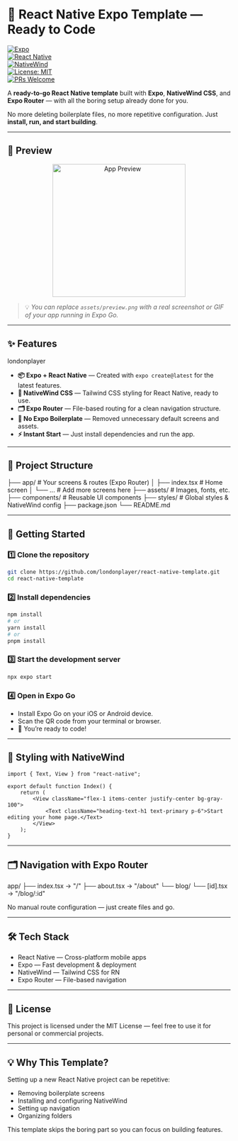 # 🚀 React Native Expo Template — Ready to Code

[![Expo](https://img.shields.io/badge/Expo-~latest-blue?logo=expo&logoColor=white)](https://expo.dev/)  
[![React Native](https://img.shields.io/badge/React%20Native-0.7x-blue?logo=react&logoColor=white)](https://reactnative.dev/)  
[![NativeWind](https://img.shields.io/badge/NativeWind-CSS-orange?logo=tailwindcss&logoColor=white)](https://www.nativewind.dev/)  
[![License: MIT](https://img.shields.io/badge/License-MIT-green.svg)](LICENSE)  
[![PRs Welcome](https://img.shields.io/badge/PRs-welcome-brightgreen.svg)](https://github.com/londonplayer/react-native-expo-template/pulls)  

A **ready-to-go React Native template** built with **Expo**, **NativeWind CSS**, and **Expo Router** — with all the boring setup already done for you.  

No more deleting boilerplate files, no more repetitive configuration. Just **install, run, and start building**.

---

## 📸 Preview

<p align="center">
  <img src="assets/preview.png" alt="App Preview" width="300" />
</p>

> 💡 *You can replace `assets/preview.png` with a real screenshot or GIF of your app running in Expo Go.*

---

## ✨ Features
londonplayer
- **📦 Expo + React Native** — Created with `expo create@latest` for the latest features.
- **🎨 NativeWind CSS** — Tailwind CSS styling for React Native, ready to use.
- **🗂 Expo Router** — File-based routing for a clean navigation structure.
- **🧹 No Expo Boilerplate** — Removed unnecessary default screens and assets.
- **⚡ Instant Start** — Just install dependencies and run the app.

---

## 📂 Project Structure

├── app/                # Your screens & routes (Expo Router)
│   ├── index.tsx       # Home screen
│   └── ...             # Add more screens here
├── assets/             # Images, fonts, etc.
├── components/         # Reusable UI components
├── styles/             # Global styles & NativeWind config
├── package.json
└── README.md

---

## 🚀 Getting Started

### 1️⃣ Clone the repository

```bash
git clone https://github.com/londonplayer/react-native-template.git
cd react-native-template
```

### 2️⃣ Install dependencies

```bash
npm install
# or
yarn install
# or
pnpm install
```

### 3️⃣ Start the development server

```bash
npx expo start
```

### 4️⃣ Open in Expo Go

- Install Expo Go on your iOS or Android device.
- Scan the QR code from your terminal or browser.
- 🎉 You’re ready to code!

---

## 🎨 Styling with NativeWind

```tsx
import { Text, View } from "react-native";

export default function Index() {
	return (
		<View className="flex-1 items-center justify-center bg-gray-100">
			<Text className="heading-text-h1 text-primary p-6">Start editing your home page.</Text>
		</View>
	);
}

```

--- 

## 🗂 Navigation with Expo Router

app/
├── index.tsx       → "/"
├── about.tsx       → "/about"
└── blog/
    └── [id].tsx    → "/blog/:id"

No manual route configuration — just create files and go.

---

## 🛠 Tech Stack

- React Native — Cross-platform mobile apps
- Expo — Fast development & deployment
- NativeWind — Tailwind CSS for RN
- Expo Router — File-based navigation

---

## 📜 License

This project is licensed under the MIT License — feel free to use it for personal or commercial projects.

---

## 💡 Why This Template?


Setting up a new React Native project can be repetitive:


- Removing boilerplate screens
- Installing and configuring NativeWind
- Setting up navigation
- Organizing folders

This template skips the boring part so you can focus on building features.